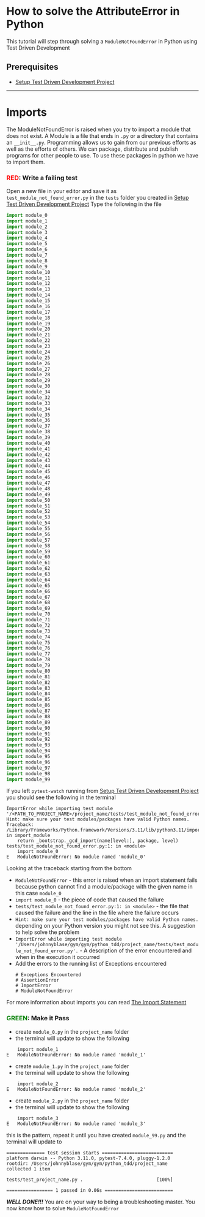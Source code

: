 # How to solve the AttributeError in Python

This tutorial will step through solving a `ModuleNotFoundError` in Python using Test Driven Development

## Prerequisites

- [Setup Test Driven Development Project](./TDD_SETUP.md)

---

# Imports

The ModuleNotFoundError is raised when you try to import a module that does not exist.
A Module is a file that ends in `.py` or a directory that contains an `__init__.py`.
Programming allows us to gain from our previous efforts as well as the efforts of others.
We can package, distribute and publish programs for other people to use.
To use these packages in python we have to import them.

### <span style="color:red">**RED**</span>: Write a failing test

Open a new file in your editor and save it as `test_module_not_found_error.py` in the `tests` folder you created in [Setup Test Driven Development Project](./TDD_SETUP.md)
Type the following in the file

```python
import module_0
import module_1
import module_2
import module_3
import module_4
import module_5
import module_6
import module_7
import module_8
import module_9
import module_10
import module_11
import module_12
import module_13
import module_14
import module_15
import module_16
import module_17
import module_18
import module_19
import module_20
import module_21
import module_22
import module_23
import module_24
import module_25
import module_26
import module_27
import module_28
import module_29
import module_30
import module_34
import module_32
import module_33
import module_34
import module_35
import module_36
import module_37
import module_38
import module_39
import module_40
import module_41
import module_42
import module_43
import module_44
import module_45
import module_46
import module_47
import module_48
import module_49
import module_50
import module_51
import module_52
import module_53
import module_54
import module_55
import module_56
import module_57
import module_58
import module_59
import module_60
import module_61
import module_62
import module_63
import module_64
import module_65
import module_66
import module_67
import module_68
import module_69
import module_70
import module_71
import module_72
import module_73
import module_74
import module_75
import module_76
import module_77
import module_78
import module_79
import module_80
import module_81
import module_82
import module_83
import module_84
import module_85
import module_86
import module_87
import module_88
import module_89
import module_90
import module_91
import module_92
import module_93
import module_94
import module_95
import module_96
import module_97
import module_98
import module_99
```

If you left `pytest-watch` running from [Setup Test Driven Development Project](./TDD_SETUP.md) you should see the following in the terminal

```shell
ImportError while importing test module '/<PATH_TO_PROJECT_NAME>/project_name/tests/test_module_not_found_error.py'.
Hint: make sure your test modules/packages have valid Python names.
Traceback:
/Library/Frameworks/Python.framework/Versions/3.11/lib/python3.11/importlib/__init__.py:126: in import_module
    return _bootstrap._gcd_import(name[level:], package, level)
tests/test_module_not_found_error.py:1: in <module>
    import module_0
E   ModuleNotFoundError: No module named 'module_0'
```

Looking at the traceback starting from the bottom

- `ModuleNotFoundError` - this error is raised when an import statement fails because python cannot find a module/package with the given name in this case `module_0`
- `import module_0` - the piece of code that caused the failure
- `tests/test_module_not_found_error.py:1: in <module>` - the file that caused the failure and the line in the file where the failure occurs
- `Hint: make sure your test modules/packages have valid Python names.` depending on your Python version you might not see this. A suggestion to help solve the problem
- `ImportError while importing test module '/Users/johnnyblase/gym/gym/python_tdd/project_name/tests/test_module_not_found_error.py'.` - A description of the error encountered and when in the execution it occurred
- Add the errors to the running list of Exceptions encountered
    ```
    # Exceptions Encountered
    # AssertionError
    # ImportError
    # ModuleNotFoundError
    ```
For more information about imports you can read [The Import Statement](https://docs.python.org/3/reference/simple_stmts.html#import)

### <span style="color:green">**GREEN**</span>: Make it Pass

- create `module_0.py` in the `project_name` folder
- the terminal will update to show the following

```shell
    import module_1
E   ModuleNotFoundError: No module named 'module_1'
```

- create `module_1.py` in the `project_name` folder
- the terminal will update to show the following

```shell
    import module_2
E   ModuleNotFoundError: No module named 'module_2'
```

- create `module_2.py` in the `project_name` folder
- the terminal will update to show the following

```shell
    import module_3
E   ModuleNotFoundError: No module named 'module_3'
```

this is the pattern, repeat it until you have created `module_99.py` and the terminal will update to

```shell
============== test session starts ==========================
platform darwin -- Python 3.11.0, pytest-7.4.0, pluggy-1.2.0
rootdir: /Users/johnnyblase/gym/gym/python_tdd/project_name
collected 1 item

tests/test_project_name.py .                           [100%]

================= 1 passed in 0.06s =========================
```

***WELL DONE!!!***
You are on your way to being a troubleshooting master.
You now know how to solve `ModuleNotFoundError`